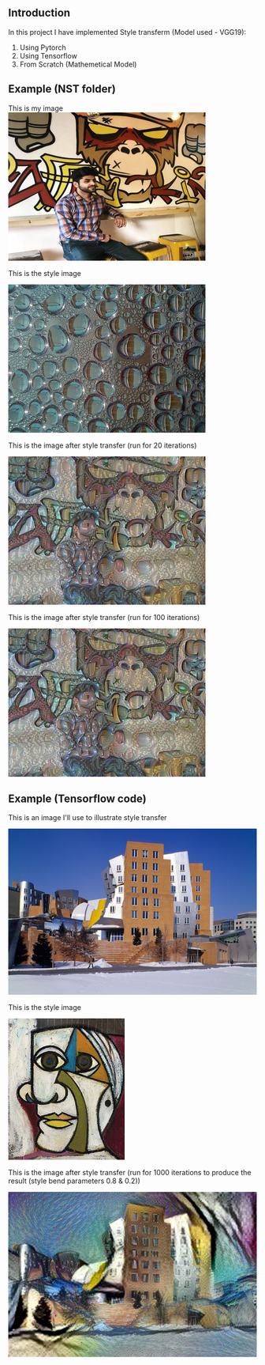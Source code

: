 ## Introduction
In this project I have implemented Style transferm (Model used - VGG19):
1. Using Pytorch
2. Using Tensorflow
3. From Scratch (Mathemetical Model)

## Example (NST folder)
This is my image
![image](https://github.com/kushagra1198/Neural-Style-Transfer/blob/master/NST/input/rsz_111.jpg)



This is the style image

![style](https://github.com/kushagra1198/Neural-Style-Transfer/blob/master//NST/input/drop-of-water.jpg)


This is the image after style transfer (run for 20 iterations)

![final](https://github.com/kushagra1198/Neural-Style-Transfer/blob/master//NST/output/me20it.jpg)

This is the image after style transfer (run for 100 iterations)

![final](https://github.com/kushagra1198/Neural-Style-Transfer/blob/master//NST/output/me100it.jpg)



## Example (Tensorflow code)
This is an image I'll use to illustrate style transfer

![image](https://github.com/kushagra1198/Neural-Style-Transfer/blob/master/example/image.jpg)



This is the style image

![style](https://github.com/kushagra1198/Neural-Style-Transfer/blob/master/example/style.jpg)


This is the image after style transfer (run for 1000 iterations to produce the result (style bend parameters 0.8 & 0.2))

![final](https://github.com/kushagra1198/Neural-Style-Transfer/blob/master/example/final.jpg)

